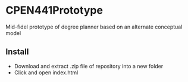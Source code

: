 # CPEN441Prototype
Mid-fidel prototype of degree planner based on an alternate conceptual model

## Install

- Download and extract .zip file of repository into a new folder
- Click and open index.html
